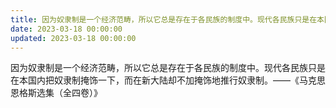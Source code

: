 ```yaml
---
title: 因为奴隶制是一个经济范畴，所以它总是存在于各民族的制度中。现代各民族只是在本国内把奴隶制掩饰一下，而在新大陆却不加掩饰地推行奴隶制…
date: 2023-03-18 00:00:00
updated: 2023-03-18 00:00:00
---
```


因为奴隶制是一个经济范畴，所以它总是存在于各民族的制度中。现代各民族只是在本国内把奴隶制掩饰一下，而在新大陆却不加掩饰地推行奴隶制。——《马克思恩格斯选集（全四卷）》
